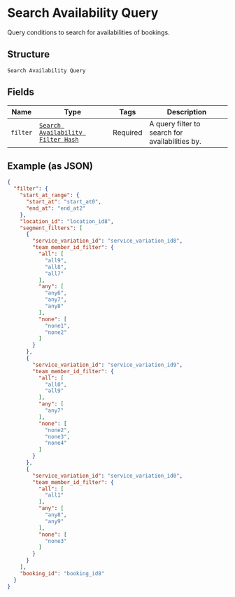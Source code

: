 
# Search Availability Query

Query conditions to search for availabilities of bookings.

## Structure

`Search Availability Query`

## Fields

| Name | Type | Tags | Description |
|  --- | --- | --- | --- |
| `filter` | [`Search Availability Filter Hash`](/doc/models/search-availability-filter.md) | Required | A query filter to search for availabilities by. |

## Example (as JSON)

```json
{
  "filter": {
    "start_at_range": {
      "start_at": "start_at0",
      "end_at": "end_at2"
    },
    "location_id": "location_id8",
    "segment_filters": [
      {
        "service_variation_id": "service_variation_id8",
        "team_member_id_filter": {
          "all": [
            "all9",
            "all8",
            "all7"
          ],
          "any": [
            "any6",
            "any7",
            "any8"
          ],
          "none": [
            "none1",
            "none2"
          ]
        }
      },
      {
        "service_variation_id": "service_variation_id9",
        "team_member_id_filter": {
          "all": [
            "all0",
            "all9"
          ],
          "any": [
            "any7"
          ],
          "none": [
            "none2",
            "none3",
            "none4"
          ]
        }
      },
      {
        "service_variation_id": "service_variation_id0",
        "team_member_id_filter": {
          "all": [
            "all1"
          ],
          "any": [
            "any8",
            "any9"
          ],
          "none": [
            "none3"
          ]
        }
      }
    ],
    "booking_id": "booking_id8"
  }
}
```

